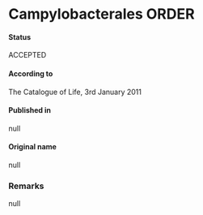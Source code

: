 # Campylobacterales ORDER

#### Status
ACCEPTED

#### According to
The Catalogue of Life, 3rd January 2011

#### Published in
null

#### Original name
null

### Remarks
null